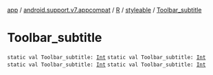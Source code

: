 [app](../../../index.md) / [android.support.v7.appcompat](../../index.md) / [R](../index.md) / [styleable](index.md) / [Toolbar_subtitle](.)

# Toolbar_subtitle

`static val Toolbar_subtitle: `[`Int`](https://kotlinlang.org/api/latest/jvm/stdlib/kotlin/-int/index.html)
`static val Toolbar_subtitle: `[`Int`](https://kotlinlang.org/api/latest/jvm/stdlib/kotlin/-int/index.html)
`static val Toolbar_subtitle: `[`Int`](https://kotlinlang.org/api/latest/jvm/stdlib/kotlin/-int/index.html)
`static val Toolbar_subtitle: `[`Int`](https://kotlinlang.org/api/latest/jvm/stdlib/kotlin/-int/index.html)